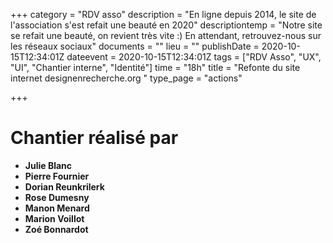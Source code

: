 +++
category = "RDV asso"
description = "En ligne depuis 2014, le site de l'association s'est refait une beauté en 2020"
descriptiontemp = "Notre site se refait une beauté, on revient très vite :)  En attendant, retrouvez-nous sur les réseaux sociaux"
documents = ""
lieu = ""
publishDate = 2020-10-15T12:34:01Z
dateevent = 2020-10-15T12:34:01Z
tags = ["RDV Asso", "UX", "UI", "Chantier interne", "Identité"]
time = "18h"
title = "Refonte du site internet designenrecherche.org "
type_page = "actions"

+++

# Chantier réalisé par 

* **Julie Blanc**
* **Pierre Fournier**
* **Dorian Reunkrilerk**
* **Rose Dumesny**
* **Manon Menard**
* **Marion Voillot**
* **Zoé Bonnardot**